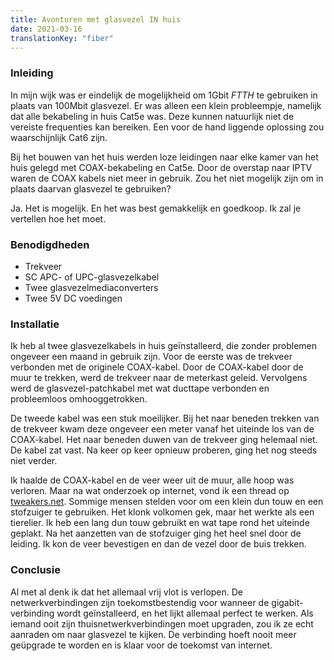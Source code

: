 ```yaml
---
title: Avonturen met glasvezel IN huis
date: 2021-03-16
translationKey: "fiber"
---
```


### Inleiding

In mijn wijk was er eindelijk de mogelijkheid om 1Gbit _FTTH_ te gebruiken in plaats van 100Mbit glasvezel. Er was alleen een klein probleempje, namelijk dat alle bekabeling in huis Cat5e was. Deze kunnen natuurlijk niet de vereiste frequenties kan bereiken. Een voor de hand liggende oplossing zou waarschijnlijk Cat6 zijn.

Bij het bouwen van het huis werden loze leidingen naar elke kamer van het huis gelegd met COAX-bekabeling en Cat5e. Door de overstap naar IPTV waren de COAX kabels niet meer in gebruik. Zou het niet mogelijk zijn om in plaats daarvan glasvezel te gebruiken?

Ja. Het is mogelijk. En het was best gemakkelijk en goedkoop. Ik zal je vertellen hoe het moet.

### Benodigdheden

- Trekveer
- SC APC- of UPC-glasvezelkabel
- Twee glasvezelmediaconverters
- Twee 5V DC voedingen

### Installatie

Ik heb al twee glasvezelkabels in huis geïnstalleerd, die zonder problemen ongeveer een maand in gebruik zijn. Voor de eerste was de trekveer verbonden met de originele COAX-kabel. Door de COAX-kabel door de muur te trekken, werd de trekveer naar de meterkast geleid. Vervolgens werd de glasvezel-patchkabel met wat ducttape verbonden en probleemloos omhooggetrokken.

De tweede kabel was een stuk moeilijker. Bij het naar beneden trekken van de trekveer kwam deze ongeveer een meter vanaf het uiteinde los van de COAX-kabel. Het naar beneden duwen van de trekveer ging helemaal niet. De kabel zat vast. Na keer op keer opnieuw proberen, ging het nog steeds niet verder.

Ik haalde de COAX-kabel en de veer weer uit de muur, alle hoop was verloren. Maar na wat onderzoek op internet, vond ik een thread op [tweakers.net](https://gathering.tweakers.net/forum/list_messages/1664973). Sommige mensen stelden voor om een klein dun touw en een stofzuiger te gebruiken. Het klonk volkomen gek, maar het werkte als een tierelier. Ik heb een lang dun touw gebruikt en wat tape rond het uiteinde geplakt. Na het aanzetten van de stofzuiger ging het heel snel door de leiding. Ik kon de veer bevestigen en dan de vezel door de buis trekken.

### Conclusie

Al met al denk ik dat het allemaal vrij vlot is verlopen. De netwerkverbindingen zijn toekomstbestendig voor wanneer de gigabit-verbinding wordt geïnstalleerd, en het lijkt allemaal perfect te werken. Als iemand ooit zijn thuisnetwerkverbindingen moet upgraden, zou ik ze echt aanraden om naar glasvezel te kijken. De verbinding hoeft nooit meer geüpgrade te worden en is klaar voor de toekomst van internet. 
